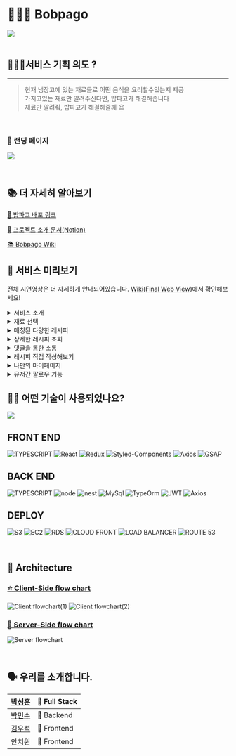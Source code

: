 # 👨🏻‍🍳 Bobpago

![](https://cdn.discordapp.com/attachments/879193189527994424/885873654854991952/stack_Copy_of_Untitled_1.png)
<br>
<br>

## 🙋🏻‍♂️서비스 기획 의도 ?

---

> 현재 냉장고에 있는 재료들로 어떤 음식을 요리할수있는지 제공<br />
> 가지고있는 재료만 알려주신다면, 밥파고가 해결해줍니다<br />
> 재료만 알려줘, 밥파고가 해결해줄께 😉<br />

<br>

### 💎 랜딩 페이지

![](https://cdn.discordapp.com/attachments/879193189527994424/896312428743258142/dca35b5b6508b226.gif)

<br>


## 📚 더 자세히 알아보기

[🍖 밥파고 배포 링크](https://www.bobpago.com)

[🔎 프로젝트 소개 문서(Notion)](https://www.notion.so/17-EDGE-Bobpago-9ca448aacfda431dbaed9baa2477dd90)

[📚 Bobpago Wiki](https://github.com/codestates/Bobpago/wiki)

## 🍱 서비스 미리보기

전체 시연영상은 더 자세하게 안내되어있습니다. [Wiki(Final Web View)](https://github.com/codestates/Bobpago/wiki/Final-Product)에서 확인해보세요!

<details>
  <summary>서비스 소개</summary>
  <img src="https://cdn.discordapp.com/attachments/879193189527994424/896993441236545576/0f6a7d426fb5766d.gif" />
</details>
<details>
  <summary>재료 선택</summary>
  <img src="https://github.com/VVSOGI/gifRepo/blob/main/%E1%84%89%E1%85%A5%E1%86%AF%E1%84%86%E1%85%AE%E1%86%AB%E1%84%8C%E1%85%A9%E1%84%89%E1%85%A1%E1%84%87%E1%85%A5%E1%84%80%E1%85%B3%E1%84%8B%E1%85%A5%E1%86%B9%E1%84%8B%E1%85%B5.gif?raw=true" />
</details>
<details>
  <summary>매칭된 다양한 레시피</summary>
  <img src="https://github.com/VVSOGI/gifRepo/blob/main/%E1%84%86%E1%85%A2%E1%84%8E%E1%85%B5%E1%86%BC%E1%84%91%E1%85%A6%E1%84%8B%E1%85%B5%E1%84%8C%E1%85%B5%E1%84%8E%E1%85%AC%E1%84%8C%E1%85%A9%E1%86%BC.gif?raw=true" />
</details>
<details>
  <summary>상세한 레시피 조회</summary>
  <img src="https://github.com/VVSOGI/gifRepo/blob/main/%E1%84%89%E1%85%B3%E1%84%8F%E1%85%B3%E1%84%85%E1%85%A9%E1%86%AF%E1%84%8B%E1%85%A2%E1%84%82%E1%85%B5%E1%84%86%E1%85%A6%E1%84%8B%E1%85%B5%E1%84%89%E1%85%A7%E1%86%AB%E1%84%8C%E1%85%A9%E1%87%82%E1%84%8B%E1%85%A1%E1%84%8B%E1%85%AD%E1%84%8E%E1%85%AE%E1%84%80%E1%85%A1%E1%84%89%E1%85%A1%E1%86%A8%E1%84%8C%E1%85%A6.gif?raw=true" />
</details>
<details>
  <summary>댓글을 통한 소통</summary>
  <img src="https://cdn.discordapp.com/attachments/879193189527994424/896960192116322304/d774eef4013345f4.gif" />
</details>
<details>
  <summary>레시피 직접 작성해보기</summary>
  <img src="https://cdn.discordapp.com/attachments/879193189527994424/896959390182174770/db8b1fb2d8719c45.gif" />
</details>
<details>
  <summary>나만의 마이페이지</summary>
  <img src="https://cdn.discordapp.com/attachments/879193189527994424/896993303994703912/80dbef1f39823619.gif" />
</details>
<details>
  <summary>유저간 팔로우 기능</summary>
  <img src="https://cdn.discordapp.com/attachments/879193189527994424/896994575804141648/f0ce44de41fd5198.gif" />
</details>


## 👨‍⚕️ 어떤 기술이 사용되었나요?

![](https://cdn.discordapp.com/attachments/879193189527994424/885409218000191519/2021-09-09_3.19.46.png)

## FRONT END
<p>
<img src="https://img.shields.io/badge/FRONT-TYPESCRIPT-%233178C6?style=for-the-badge&logo=typescript" alt="TYPESCRIPT">
<img src="https://img.shields.io/badge/FRONT-REACT-61DAFB?style=for-the-badge&logo=React&logoColor=white" alt="React">
<img src="https://img.shields.io/badge/FRONT-REDUX-764ABC?style=for-the-badge&amp;logo=Redux&amp;logoColor=white" alt="Redux">
<img src="https://img.shields.io/badge/FRONT-Styled_Components-DB7093?style=for-the-badge&amp;logo=Styled-Components&amp;logoColor=white" alt="Styled-Components">
<img src="https://img.shields.io/badge/FRONT-Axios-854195?style=for-the-badge&amp;logo=Betfair&amp;logoColor=white" alt="Axios">
<img src="https://img.shields.io/badge/FRONT-GSAP-%2388CE02?style=for-the-badge&logo=greensock" alt="GSAP">

</p>

## BACK END
<p>
<img src="https://img.shields.io/badge/BACK-TYPESCRIPT-blue?style=for-the-badge&logo=typescript" alt="TYPESCRIPT">
<img src="https://img.shields.io/badge/BACK-NODE.JS-green?style=for-the-badge&logo=node.js" alt="node">
<img src="https://img.shields.io/badge/BACK-NEST.JS-FF0055?style=for-the-badge&logo=nestjs" alt="nest">
<img src="https://img.shields.io/badge/BACK-MYSQL-256691?style=for-the-badge&logo=mysql" alt="MySql">
<img src="https://img.shields.io/badge/BACK-TYPEORM-red?style=for-the-badge&logo=typeorm" alt="TypeOrm">
<img src="https://img.shields.io/badge/BACK-Json%20Web%20Token-000000?style=for-the-badge&logo=jasonwebtoken" alt="JWT">
<img src="https://img.shields.io/badge/BACK-Axios-854195?style=for-the-badge&amp;logo=Betfair&amp;logoColor=white" alt="Axios">
</p>

## DEPLOY
<p>
<img src="https://img.shields.io/badge/DEPLOY-AWS S3-FF9900?style=for-the-badge&logo=amazonaws" alt="S3">
<img src="https://img.shields.io/badge/DEPLOY-AWS EC2-FF9900?style=for-the-badge&logo=amazonaws" alt="EC2">
<img src="https://img.shields.io/badge/DEPLOY-AWS RDS-FF9900?style=for-the-badge&logo=amazonaws" alt="RDS">
<img src="https://img.shields.io/badge/DEPLOY-AWS CLOUD FRONT-FF9900?style=for-the-badge&logo=amazonaws" alt="CLOUD FRONT">
<img src="https://img.shields.io/badge/DEPLOY-AWS LOAD BALANCER-FF9900?style=for-the-badge&logo=amazonaws" alt="LOAD BALANCER">
<img src="https://img.shields.io/badge/DEPLOY-AWS ROUTE 53-FF9900?style=for-the-badge&logo=amazonaws" alt="ROUTE 53">
</p>

<br>

## 🔨 Architecture

### [⭐️ Client-Side flow chart](https://github.com/codestates/Bobpago/wiki/Flow-charts)

![Client flowchart(1)](https://cdn.discordapp.com/attachments/879193189527994424/885413484081332264/Client_Flowchart1.png)
![Client flowchart(2)](https://cdn.discordapp.com/attachments/879193189527994424/885412080390389790/2021-09-09_3.31.07.png)

### [💎 Server-Side flow chart](https://github.com/codestates/Bobpago/wiki/Flow-charts)

![Server flowchart](https://cdn.discordapp.com/attachments/879193189527994424/896317320568373268/2021-10-09_5.43.47.png)

<br>

## 🗣 우리를 소개합니다.

| [박성훈](https://github.com/tjdgns5272)   | 🏁 Full Stack |
| ----------------------------------------- | ------------- |
| [박민수](https://github.com/pinion7)      | 🏁 Backend    |
| [김우석](https://github.com/VVSOGI)       | 🚩 Frontend   |
| [안치원](https://github.com/Freetargeter) | 🚩 Frontend   |
